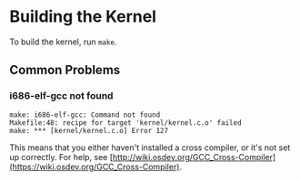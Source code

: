# Building the Kernel

To build the kernel, run `make`.

## Common Problems

### i686-elf-gcc not found

```
make: i686-elf-gcc: Command not found
Makefile:48: recipe for target 'kernel/kernel.c.o' failed
make: *** [kernel/kernel.c.o] Error 127
```

This means that you either haven't installed a cross compiler, or it's not set up correctly. For help, see [http://wiki.osdev.org/GCC_Cross-Compiler](https://wiki.osdev.org/GCC_Cross-Compiler).
